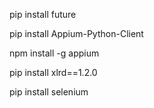 pip install future

pip install Appium-Python-Client

npm install -g appium

pip install xlrd==1.2.0

pip install selenium
